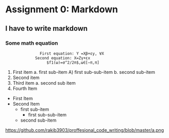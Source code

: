 # Assignment 0: Markdown
##  I have to write markdown
### Some math equation
                   First equation: Y =Xβ+εy, ∀X
                 Second equation: X=Zγ+εx
                      $f1(ω)=σ^2/2π$,ω∈[−π,π]
                      
1. First item a. first sub-item A) first sub-sub-item b. second sub-item
2. Second item
3. Third item a. second sub item
4. Fourth Item

* First Item
* Second Item
   * first sub-item
        * first sub-sub-item
   * second sub-item

https://github.com/rakib3903/proffesional_code_writing/blob/master/a.png








